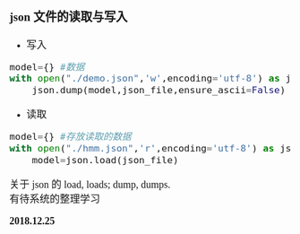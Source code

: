 <font size=4 face='楷体'>  

### json 文件的读取与写入

- 写入
```python
model={} #数据
with open("./demo.json",'w',encoding='utf-8') as json_file:
    json.dump(model,json_file,ensure_ascii=False)
```

- 读取
```python 
model={} #存放读取的数据
with open("./hmm.json",'r',encoding='utf-8') as json_file:
    model=json.load(json_file)
```

关于 json 的 load, loads; dump, dumps.  
有待系统的整理学习

**2018.12.25**